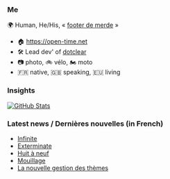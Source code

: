 ### Me

🌍 Human, He/His, « [footer de merde](https://open-time.net/post/2013/07/17/La-veritable-histoire-du-Footer-de-merde-) » 
* 🏠 https://open-time.net 
* 🛠️ Lead dev' of [dotclear](https://git.dotclear.org/dev/dotclear)
* 📷 photo, 🚲 vélo, 🏍️ moto 
* 🇫🇷 native, 🇬🇧 speaking, 🇪🇺 living

### Insights

[![GitHub Stats](https://github-readme-stats-sigma-five.vercel.app/api?username=franck-paul)](https://github.com/franck-paul)

### Latest news / Dernières nouvelles (in French)

<!-- BLOG-POST-LIST:START -->
- [Infinite](https://open-time.net/post/2025/08/23/Infinite)
- [Exterminate](https://open-time.net/post/2025/08/22/Exterminate)
- [Huit à neuf](https://open-time.net/post/2025/08/21/Huit-a-neuf)
- [Mouillage](https://open-time.net/post/2025/08/20/Mouillage)
- [La nouvelle gestion des thèmes](https://open-time.net/post/2025/08/19/La-nouvelle-gestion-des-themes)
<!-- BLOG-POST-LIST:END -->

